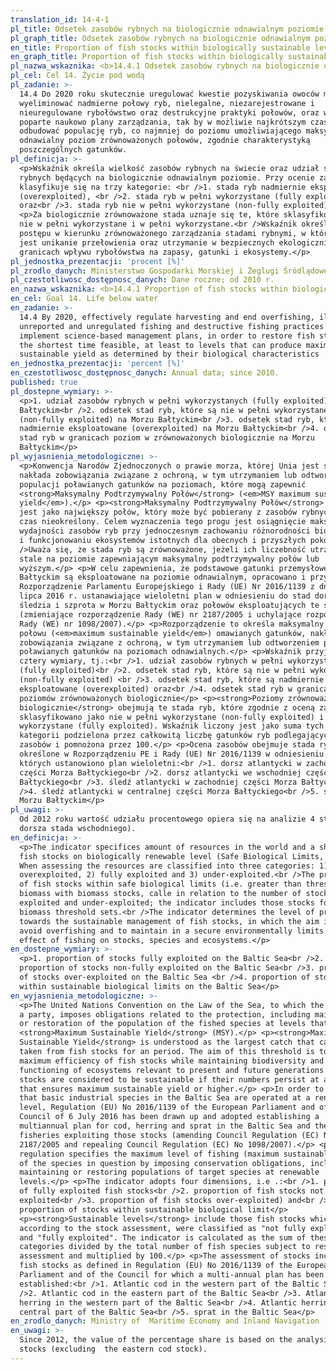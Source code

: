 ```yaml
---
translation_id: 14-4-1
pl_title: Odsetek zasobów rybnych na biologicznie odnawialnym poziomie
pl_graph_title: Odsetek zasobów rybnych na biologicznie odnawialnym poziomie
en_title: Proportion of fish stocks within biologically sustainable levels
en_graph_title: Proportion of fish stocks within biologically sustainable levels
pl_nazwa_wskaznika: <b>14.4.1 Odsetek zasobów rybnych na biologicznie odnawialnym poziomie</b>
pl_cel: Cel 14. Życie pod wodą
pl_zadanie: >-
  14.4 Do 2020 roku skutecznie uregulować kwestie pozyskiwania owoców morza oraz
  wyeliminować nadmierne połowy ryb, nielegalne, niezarejestrowane i
  nieuregulowane rybołówstwo oraz destrukcyjne praktyki połowów, oraz wdrożyć
  poparte naukowo plany zarządzania, tak by w możliwie najkrótszym czasie
  odbudować populację ryb, co najmniej do poziomu umożliwiającego maksymalny,
  odnawialny poziom zrównoważonych połowów, zgodnie charakterystyką
  poszczególnych gatunków.
pl_definicja: >-
  <p>Wskaźnik określa wielkość zasobów rybnych na świecie oraz udział stad
  rybnych będących na biologicznie odnawialnym poziomie. Przy ocenie zasoby
  klasyfikuje się na trzy kategorie: <br />1. stada ryb nadmiernie eksploatowane
  (overexploited), <br />2. stada ryb w pełni wykorzystane (fully exploited)
  oraz<br />3. stada ryb nie w pełni wykorzystane (non-fully exploited).</p>
  <p>Za biologicznie zrównoważone stada uznaje się te, które sklasyfikowano jako
  nie w pełni wykorzystane i w pełni wykorzystane.<br />Wskaźnik określa poziom
  postępu w kierunku zrównoważonego zarządzania stadami rybnymi, w którym celem
  jest unikanie przełowienia oraz utrzymanie w bezpiecznych ekologicznie
  granicach wpływu rybołówstwa na zapasy, gatunki i ekosystemy.</p>
pl_jednostka_prezentacji: 'procent [%]'
pl_zrodlo_danych: Ministerstwo Gospodarki Morskiej i Żeglugi Śródlądowej
pl_czestotliwosc_dostępnosc_danych: Dane roczne; od 2010 r.
en_nazwa_wskaznika: <b>14.4.1 Proportion of fish stocks within biologically sustainable levels</b>
en_cel: Goal 14. Life below water
en_zadanie: >-
  14.4 By 2020, effectively regulate harvesting and end overfishing, illegal,
  unreported and unregulated fishing and destructive fishing practices and
  implement science-based management plans, in order to restore fish stocks in
  the shortest time feasible, at least to levels that can produce maximum
  sustainable yield as determined by their biological characteristics
en_jednostka_prezentacji: 'percent [%]'
en_czestotliwosc_dostępnosc_danych: Annual data; since 2010.
published: true
pl_dostepne_wymiary: >-
  <p>1. udział zasobów rybnych w pełni wykorzystanych (fully exploited) na Morzu
  Bałtyckim<br />2. odsetek stad ryb, które są nie w pełni wykorzystane
  (non-fully exploited) na Morzu Bałtyckim<br />3. odsetek stad ryb, które są
  nadmiernie eksploatowane (overexploited) na Morzu Bałtyckim<br />4. odsetek
  stad ryb w granicach poziom w zrównoważonych biologicznie na Morzu
  Bałtyckim</p>
pl_wyjasnienia_metodologiczne: >-
  <p>Konwencja Narodów Zjednoczonych o prawie morza, której Unia jest stroną,
  nakłada zobowiązania związane z ochroną, w tym utrzymaniem lub odtworzeniem
  populacji poławianych gatunków na poziomach, które mogą zapewnić
  <strong>Maksymalny Podtrzymywalny Połów</strong> (<em>MSY maximum sustainable
  yield</em>).</p> <p><strong>Maksymalny Podtrzymywalny Połów</strong> rozumiany
  jest jako największy połów, który może być pobierany z zasobów rybnych przez
  czas nieokreślony. Celem wyznaczenia tego progu jest osiągnięcie maksymalnej
  wydajności zasobów ryb przy jednoczesnym zachowaniu różnorodności biologicznej
  i funkcjonowaniu ekosystemów istotnych dla obecnych i przyszłych pokoleń.<br
  />Uważa się, że stada ryb są zrównoważone, jeżeli ich liczebność utrzymuje się
  stale na poziomie zapewniającym maksymalny podtrzymywalny połów lub
  wyższym.</p> <p>W celu zapewnienia, że podstawowe gatunki przemysłowe na Morzu
  Bałtyckim są eksploatowane na poziomie odnawialnym, opracowano i przyjęto
  Rozporządzenie Parlamentu Europejskiego i Rady (UE) Nr 2016/1139 z dnia 6
  lipca 2016 r. ustanawiające wieloletni plan w odniesieniu do stad dorsza,
  śledzia i szprota w Morzu Bałtyckim oraz połowów eksploatujących te stada
  (zmieniające rozporządzenie Rady (WE) nr 2187/2005 i uchylające rozporządzenie
  Rady (WE) nr 1098/2007).</p> <p>Rozporządzenie to określa maksymalny poziom
  połowu (<em>maximum sustainable yield</em>) omawianych gatunków, nakładając
  zobowiązania związane z ochroną, w tym utrzymaniem lub odtworzeniem populacji
  poławianych gatunków na poziomach odnawialnych.</p> <p>Wskaźnik przyjmuje
  cztery wymiary, tj.:<br />1. udział zasobów rybnych w pełni wykorzystanych
  (fully exploited)<br />2. odsetek stad ryb, które są nie w pełni wykorzystane
  (non-fully exploited) <br />3. odsetek stad ryb, które są nadmiernie
  eksploatowane (overexploited) oraz<br />4. odsetek stad ryb w granicach
  poziomów zrównoważonych biologicznie</p> <p><strong>Poziomy zrównoważone
  biologicznie</strong> obejmują te stada ryb, które zgodnie z oceną zasobów
  sklasyfikowano jako nie w pełni wykorzystane (non-fully exploited) i w pełni
  wykorzystane (fully exploited). Wskaźnik liczony jest jako suma tych dwóch
  kategorii podzielona przez całkowitą liczbę gatunków ryb podlegających ocenie
  zasobów i pomnożona przez 100.</p> <p>Ocena zasobów obejmuje stada rybne
  określone w Rozporządzeniu PE i Rady (UE) Nr 2016/1139 w odniesieniu do
  których ustanowiono plan wieloletni:<br />1. dorsz atlantycki w zachodniej
  części Morza Bałtyckiego<br />2. dorsz atlantycki we wschodniej części Morza
  Bałtyckiego<br />3. śledź atlantycki w zachodniej części Morza Bałtyckiego<br
  />4. śledź atlantycki w centralnej części Morza Bałtyckiego<br />5. szprot w
  Morzu Bałtyckim</p>
pl_uwagi: >-
  Od 2012 roku wartość udziału procentowego opiera się na analizie 4 stad (bez
  dorsza stada wschodniego).
en_definicja: >-
  <p>The indicator specifices amount of resources in the world and a share of
  fish stocks on biologically renewable level (Safe Biological Limits, SBL).
  When assessing the resources are classified into three categories: 1)
  overexploited, 2) fully exploited and 3) under-exploited.<br />The proportion
  of fish stocks within safe biological limits (i.e. greater than threshold
  biomass with biomass stocks, calle in relation to the number of stocks fully
  exploited and under-exploited; the indicator includes those stocks for which
  biomass threshold sets.<br />The indicator determines the level of progress
  towards the sustainable management of fish stocks, in which the aim is to
  avoid overfishing and to maintain in a secure environmentally limits the
  effect of fishing on stocks, species and ecosystems.</p>
en_dostepne_wymiary: >-
  <p>1. proportion of stocks fully exploited on the Baltic Sea<br />2.
  proportion of stocks non-fully exploited on the Baltic Sea<br />3. proportion
  of stocks over-exploited on the Baltic Sea <br />4. proportion of stocks
  within sustainable biological limits on the Baltic Sea</p>
en_wyjasnienia_metodologiczne: >-
  <p>The United Nations Convention on the Law of the Sea, to which the Union is
  a party, imposes obligations related to the protection, including maintenance
  or restoration of the population of the fished species at levels that the
  <strong>Maximum Sustainable Yield</strong> (MSY).</p> <p><strong>Maximum
  Sustainable Yield</strong> is understood as the largest catch that can be
  taken from fish stocks for an period. The aim of this threshold is to achieve
  maximum efficiency of fish stocks while maintaining biodiversity and
  functioning of ecosystems relevant to present and future generations. Fish
  stocks are considered to be sustainable if their numbers persist at a level
  that ensures maximum sustainable yield or higher.</p> <p>In order to ensure
  that basic industrial species in the Baltic Sea are operated at a renewable
  level, Regulation (EU) No 2016/1139 of the European Parliament and of the
  Council of 6 July 2016 has been drawn up and adopted establishing a
  multiannual plan for cod, herring and sprat in the Baltic Sea and the
  fisheries exploiting those stocks (amending Council Regulation (EC) No
  2187/2005 and repealing Council Regulation (EC) No 1098/2007).</p> <p>This
  regulation specifies the maximum level of fishing (maximum sustainable yield)
  of the species in question by imposing conservation obligations, including
  maintaining or restoring populations of target species at renewable
  levels.</p> <p>The indicator adopts four dimensions, i.e .:<br />1. proportion
  of fully exploited fish stocks<br />2. proportion of fish stocks not fully
  exploited<br />3. proportion of fish stocks over-exploited) and<br />4.
  proportion of stocks within sustainable biological limit</p>
  <p><strong>Sustainable levels</strong> include those fish stocks which,
  according to the stock assessment, were classified as "not fully exploited"
  and "fully exploited". The indicator is calculated as the sum of these two
  categories divided by the total number of fish species subject to resource
  assessment and multiplied by 100.</p> <p>The assessment of stocks includes
  fish stocks as defined in Regulation (EU) No 2016/1139 of the European
  Parliament and of the Council for which a multi-annual plan has been
  established:<br />1. Atlantic cod in the western part of the Baltic Sea<br
  />2. Atlantic cod in the eastern part of the Baltic Sea<br />3. Atlantic
  herring in the western part of the Baltic Sea<br />4. Atlantic herring in the
  central part of the Baltic Sea<br />5. sprat in the Baltic Sea</p>
en_zrodlo_danych: Ministry of  Maritime Economy and Inland Navigation
en_uwagi: >-
  Since 2012, the value of the percentage share is based on the analysis of 4
  stocks (excluding  the eastern cod stock).
---
```

